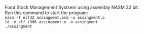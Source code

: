 Food Stock Management Systsem using assembly NASM 32 bit. <br>
Run this command to start the program: <br>
```nasm -f elf32 assingment.asm -o assingment.o``` <br>
```ld -m elf_i386 assingment.o -o assingment``` <br>
```./assingment``` <br>

